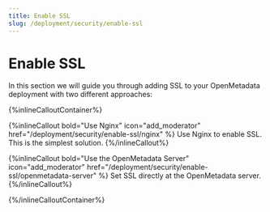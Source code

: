 ```yaml
---
title: Enable SSL
slug: /deployment/security/enable-ssl
---
```


# Enable SSL

In this section we will guide you through adding SSL to your OpenMetadata deployment with two different approaches:

{%inlineCalloutContainer%}

{%inlineCallout
    bold="Use Nginx"
    icon="add_moderator"
    href="/deployment/security/enable-ssl/nginx" %}
Use Nginx to enable SSL. This is the simplest solution.
{%/inlineCallout%}

{%inlineCallout
    bold="Use the OpenMetadata Server"
    icon="add_moderator"
    href="/deployment/security/enable-ssl/openmetadata-server" %}
Set SSL directly at the OpenMetadata server.
{%/inlineCallout%}

{%/inlineCalloutContainer%}
